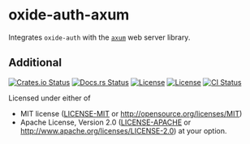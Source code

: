 # oxide-auth-axum

Integrates `oxide-auth` with the [`axum`] web server library.

## Additional

[![Crates.io Status](https://img.shields.io/crates/v/oxide-auth-axum.svg)](https://crates.io/crates/oxide-auth-axum)
[![Docs.rs Status](https://docs.rs/oxide-auth-axum/badge.svg)](https://docs.rs/oxide-auth-axum/)
[![License](https://img.shields.io/badge/license-MIT-blue.svg)](https://raw.githubusercontent.com/HeroicKatora/oxide-auth/dev-v0.4.0/docs/LICENSE-MIT)
[![License](https://img.shields.io/badge/license-Apache-blue.svg)](https://raw.githubusercontent.com/HeroicKatora/oxide-auth/dev-v0.4.0/docs/LICENSE-APACHE)
[![CI Status](https://api.cirrus-ci.com/github/HeroicKatora/oxide-auth.svg)](https://cirrus-ci.com/github/HeroicKatora/oxide-auth)

Licensed under either of
 * MIT license ([LICENSE-MIT] or http://opensource.org/licenses/MIT)
 * Apache License, Version 2.0 ([LICENSE-APACHE] or http://www.apache.org/licenses/LICENSE-2.0)
at your option.

[`axum`]: https://crates.io/crates/axum
[LICENSE-MIT]: docs/LICENSE-MIT
[LICENSE-APACHE]: docs/LICENSE-APACHE

